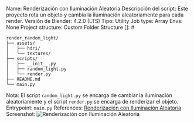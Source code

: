 Name: Renderización con Iluminación Aleatoria
Descripción del script: Este proyecto rota un objeto y cambia la iluminación aleatoriamente para cada render.
Versión de Blender: 4.2.0 (LTS)
Tipo: Utility
Job type: Array
Envs: None
Project structure: Custom Folder Structure
[]: #
```plaintext
render_random_light/
├── assets/
│   ├── hdri/
│   └── textures/
├── scripts/
│   ├── __init__.py
│   ├── random_light.py
│   └── render.py
├── README.md
└── main.py
```
Nota: El script `random_light.py` se encarga de cambiar la iluminación aleatoriamente y el script `render.py` se encarga de renderizar el objeto.
Entrypoint: `main.py`
References: [Renderización con Iluminación Aleatoria]()
Screenshot: ![Renderización con Iluminación Aleatoria](https://i.imgur.com/1Q2J9Q4.png)

